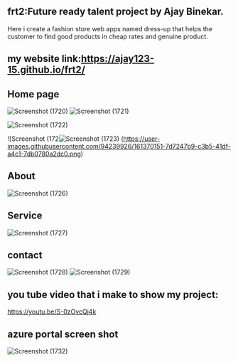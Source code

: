## frt2:Future ready talent project by Ajay Binekar.
Here i create a fashion store web apps named dress-up that helps the customer to find good products in cheap rates and genuine product.

## my website link:https://ajay123-15.github.io/frt2/


## Home page 
![Screenshot (1720)](https://user-images.githubusercontent.com/94239926/161370288-7338f986-810e-4d70-bd9b-b4850f498c13.png)
![Screenshot (1721)](https://user-images.githubusercontent.com/94239926/161370339-a5d926f0-02c1-4e27-8e39-1e9de4436b9e.png)

![Screenshot (1722)](https://user-images.githubusercontent.com/94239926/161370547-67bb704f-65ec-4a74-8538-b983e37a93be.png)

![Screenshot (172![Screenshot (1723)](https://user-images.githubusercontent.com/94239926/161370591-899aa6fe-58f1-4b51-9ab6-2456c0f45755.png)
(https://user-images.githubusercontent.com/94239926/161370151-7d7247b9-c3b5-41df-a4c1-7db0780a2dc0.png)


## About
![Screenshot (1726)](https://user-images.githubusercontent.com/94239926/161370692-e32d4371-06e1-48f1-83df-84f3f14cee93.png)

## Service
![Screenshot (1727)](https://user-images.githubusercontent.com/94239926/161370746-57888690-acdc-418a-9ef8-1b440ba5dc65.png)

## contact
![Screenshot (1728)](https://user-images.githubusercontent.com/94239926/161370768-3b2dda79-a69d-4e64-9092-1dbe5a8ce87c.png)
![Screenshot (1729)](https://user-images.githubusercontent.com/94239926/161370772-2a99d3a8-f67c-4b00-a88f-f3b01cadccff.png)

## you tube video that i make to show my project:

https://youtu.be/S-0zOvcQj4k

## azure portal screen shot
![Screenshot (1732)](https://user-images.githubusercontent.com/94239926/161371437-9684f5f6-d9c6-48bc-8835-a2a43a684894.png)
